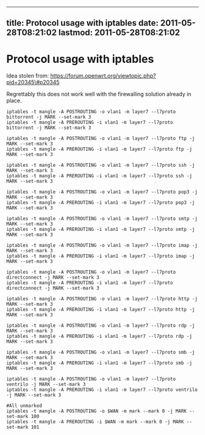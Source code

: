 
---
title: Protocol usage with iptables
date: 2011-05-28T08:21:02
lastmod: 2011-05-28T08:21:02
---
Protocol usage with iptables
============================

Idea stolen from:
https://forum.openwrt.org/viewtopic.php?pid=20345\#p20345

Regrettably this does not work well with the firewalling solution
already in place.

    iptables -t mangle -A POSTROUTING -o vlan1 -m layer7 --l7proto bittorrent -j MARK --set-mark 3
    iptables -t mangle -A PREROUTING -i vlan1 -m layer7 --l7proto bittorrent -j MARK --set-mark 3

    iptables -t mangle -A POSTROUTING -o vlan1 -m layer7 --l7proto ftp -j MARK --set-mark 3
    iptables -t mangle -A PREROUTING -i vlan1 -m layer7 --l7proto ftp -j MARK --set-mark 3

    iptables -t mangle -A POSTROUTING -o vlan1 -m layer7 --l7proto ssh -j MARK --set-mark 3
    iptables -t mangle -A PREROUTING -i vlan1 -m layer7 --l7proto ssh -j MARK --set-mark 3

    iptables -t mangle -A POSTROUTING -o vlan1 -m layer7 --l7proto pop3 -j MARK --set-mark 3
    iptables -t mangle -A PREROUTING -i vlan1 -m layer7 --l7proto pop3 -j MARK --set-mark 3

    iptables -t mangle -A POSTROUTING -o vlan1 -m layer7 --l7proto smtp -j MARK --set-mark 3
    iptables -t mangle -A PREROUTING -i vlan1 -m layer7 --l7proto smtp -j MARK --set-mark 3

    iptables -t mangle -A POSTROUTING -o vlan1 -m layer7 --l7proto imap -j MARK --set-mark 3
    iptables -t mangle -A PREROUTING -i vlan1 -m layer7 --l7proto imap -j MARK --set-mark 3

    iptables -t mangle -A POSTROUTING -o vlan1 -m layer7 --l7proto directconnect -j MARK --set-mark 3
    iptables -t mangle -A PREROUTING -i vlan1 -m layer7 --l7proto directconnect -j MARK --set-mark 3

    iptables -t mangle -A POSTROUTING -o vlan1 -m layer7 --l7proto http -j MARK --set-mark 3
    iptables -t mangle -A PREROUTING -i vlan1 -m layer7 --l7proto http -j MARK --set-mark 3

    iptables -t mangle -A POSTROUTING -o vlan1 -m layer7 --l7proto rdp -j MARK --set-mark 3
    iptables -t mangle -A PREROUTING -i vlan1 -m layer7 --l7proto rdp -j MARK --set-mark 3

    iptables -t mangle -A POSTROUTING -o vlan1 -m layer7 --l7proto smb -j MARK --set-mark 3
    iptables -t mangle -A PREROUTING -i vlan1 -m layer7 --l7proto smb -j MARK --set-mark 3

    iptables -t mangle -A POSTROUTING -o vlan1 -m layer7 --l7proto ventrilo -j MARK --set-mark 3
    iptables -t mangle -A PREROUTING -i vlan1 -m layer7 --l7proto ventrilo -j MARK --set-mark 3

    #All unmarked
    iptables -t mangle -A POSTROUTING -o $WAN -m mark --mark 0 -j MARK --set-mark 100
    iptables -t mangle -A PREROUTING -i $WAN -m mark --mark 0 -j MARK --set-mark 101

